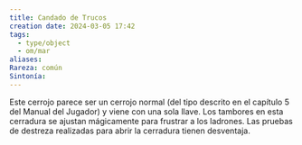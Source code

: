 ```yaml
---
title: Candado de Trucos
creation date: 2024-03-05 17:42
tags:
  - type/object
  - om/mar
aliases: 
Rareza: común
Sintonía:
---
```

Este cerrojo parece ser un cerrojo normal (del tipo descrito en el capítulo 5 del Manual del Jugador) y viene con una sola llave. Los tambores en esta cerradura se ajustan mágicamente para frustrar a los ladrones. Las pruebas de destreza realizadas para abrir la cerradura tienen desventaja.